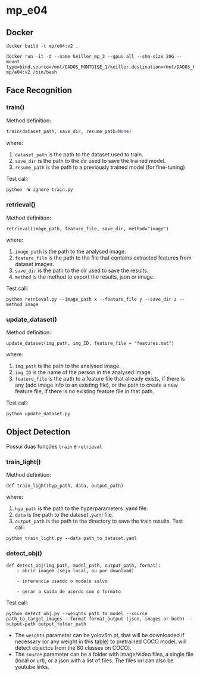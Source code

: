 # mp_e04

## Docker

```buildoutcfg
docker build -t mp/e04:v2 .
```

```buildoutcfg
docker run -it -d --name keiller_mp_3 --gpus all --shm-size 20G --mount type=bind,source=/mnt/DADOS_PONTOISE_1/keiller,destination=/mnt/DADOS_PONTOISE_1/keiller mp/e04:v2 /bin/bash
```

## Face Recognition

### train()

Method definition:
```python
train(dataset_path, save_dir, resume_path=None)
```
where:

1. ```dataset_path``` is the path to the dataset used to train.
2. ```save_dir``` is the path to the dir used to save the trained model.
3. ```resume_path``` is the path to a previously trained model (for fine-tuning)

Test call:

```python
python -W ignore train.py
```

### retrieval()

Method definition:
```
retrieval(image_path, feature_file, save_dir, method="image")
```
where:

1. ```image_path``` is the path to the analysed image.
2. ```feature_file``` is the path to the file that contains extracted features from dataset images.
3. ```save_dir``` is the path to the dir used to save the results.
4. ```method``` is the method to export the results, json or image.

Test call:

```
python retrieval.py --image_path x --feature_file y --save_dir z --method image 
```
### update_dataset()

Method definition:
```
update_dataset(img_path, img_ID, feature_file = "features.mat")
```
where:

1. ```img_path``` is the path to the analysed image.
2. ```img_ID``` is the name of the person in the analysed image.
3. ```feature_file``` is the path to a feature file that already exists, if there is any (add image info to an existing file), or the path to create a new feature file, if there is no existing feature file in that path.

Test call:

```
python update_dataset.py
```

## Object Detection
Possui duas funções `train` e `retrieval`

### train_light()
Method definition:
```
def train_light(hyp_path, data, output_path)
```
where:

1. ```hyp_path``` is the path to the hyperparameters .yaml file.
2. ```data``` is the path to the dataset .yaml file.
3. ```output_path``` is the path to the directory to save the train results.
Test call:
```
python train_light.py --data path_to_dataset.yaml
```

### detect_obj()
```
def detect_obj(img_path, model_path, output_path, format):
    - abrir imagem (seja local, ou por download)
    
    - inferencia usando o modelo salvo
    
    - gerar a saida de acordo com o formato
```

Test call:

```
python detect_obj.py --weights path_to_model --source path_to_target_images --format format_output (json, images or both) --output-path output_folder_path
```
- The `weights` parameter can be yolov5m.pt, that will be downloaded if necessary (or any weight in this [table](https://github.com/ultralytics/yolov5#pretrained-checkpoints)) to pretrained COCO model, will detect objectcs from the 80 classes on COCO).
- The `source` parameter can be a folder with image/video files, a single file (local or url), or a json with a list of files. The files url can also be youtube links.

